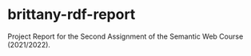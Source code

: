 # brittany-rdf-report
Project Report for the Second Assignment of the Semantic Web Course (2021/2022).

